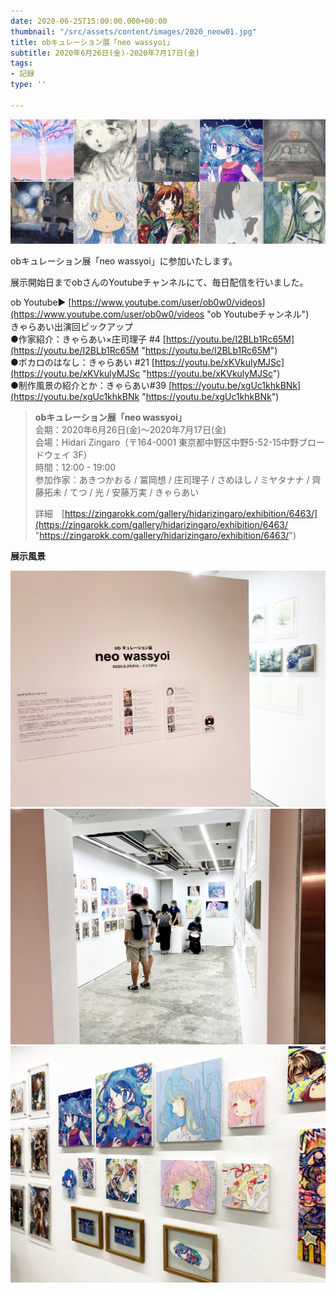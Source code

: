 ```yaml
---
date: 2020-06-25T15:00:00.000+00:00
thumbnail: "/src/assets/content/images/2020_neow01.jpg"
title: obキュレーション展「neo wassyoi」
subtitle: 2020年6月26日(金)-2020年7月17日(金)
tags:
- 記録
type: ''

---
```

![](/src/assets/content/images/2020_neow01.jpg)

obキュレーション展「neo wassyoi」に参加いたします。

展示開始日までobさんのYoutubeチャンネルにて、毎日配信を行いました。

ob Youtube▶ [https://www.youtube.com/user/ob0w0/videos](https://www.youtube.com/user/ob0w0/videos "ob Youtubeチャンネル")  
きゃらあい出演回ピックアップ  
●作家紹介：きゃらあい×庄司理子 #4 [https://youtu.be/I2BLb1Rc65M](https://youtu.be/I2BLb1Rc65M "https://youtu.be/I2BLb1Rc65M")  
●ボカロのはなし：きゃらあい #21 [https://youtu.be/xKVkulyMJSc](https://youtu.be/xKVkulyMJSc "https://youtu.be/xKVkulyMJSc")  
●制作風景の紹介とか：きゃらあい#39 [https://youtu.be/xgUc1khkBNk](https://youtu.be/xgUc1khkBNk "https://youtu.be/xgUc1khkBNk")

> **obキュレーション展「neo wassyoi」**  
> 会期：2020年6月26日(金)～2020年7月17日(金)  
> 会場：Hidari Zingaro（〒164-0001 東京都中野区中野5-52-15中野ブロードウェイ 3F）  
> 時間：12:00 - 19:00  
> 参加作家：あきつかおる / 冨岡想 / 庄司理子 / さめほし / ミヤタナナ / 齊藤拓未 / てつ / 光 / 安藤万実 / きゃらあい
>
> 詳細　[https://zingarokk.com/gallery/hidarizingaro/exhibition/6463/](https://zingarokk.com/gallery/hidarizingaro/exhibition/6463/ "https://zingarokk.com/gallery/hidarizingaro/exhibition/6463/")

**展示風景**

![](/src/assets/content/images/2020_neow02.jpg)
![](/src/assets/content/images/2020_neow04.jpg)
![](/src/assets/content/images/2020_neow03.jpg)